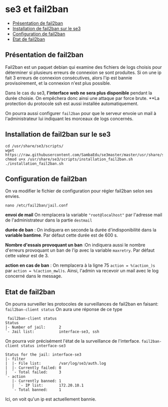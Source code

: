 # se3 et fail2ban
* [Présentation de fail2ban](#présentation-de-fail2ban)
* [Installation de fail2ban sur le se3](#installation-de-fail2ban-sur-le-se3)
* [Configuration de fail2ban](#configuration-de-fail2ban)
* [Etat de fail2ban](#état-de-fail2ban)

## Présentation de fail2ban
Fail2ban est un paquet debian qui examine des fichiers de logs choisis pour déterminer si plusieurs erreurs de connexion se sont produites.
Si on une ip fait 3 erreurs de connexion consécutives, alors l'ip est bannie provisoirement, et la connexion n'est plus possible.


Dans le cas du se3, **l'interface web ne sera plus disponible** pendant la durée choisie. On empêchera donc ainsi une attaque par force brute. **La protection du protocole ssh est aussi installée automatiquement.

On pourra aussi configurer `fail2ban` pour que le serveur envoie un mail à l'administrateur lui indiquant les morceaux de logs concernés.

## Installation de fail2ban sur le se3
```
cd /usr/share/se3/scripts/
wget https://raw.githubusercontent.com/SambaEdu/se3master/master/usr/share/se3/scripts/installation_fail2ban.sh
chmod u+x /usr/share/se3/scripts/installation_fail2ban.sh
./installation_fail2ban.sh
```

## Configuration de fail2ban
On va modifier le fichier de configuration pour régler fail2ban selon ses envies.
```
nano /etc/fail2ban/jail.conf
```

**envoi de mail** On remplacera la variable `"root@localhost"` par l'adresse mail de l'administrateur dans la partie `destmail`

**durée de ban** : On indiquera en seconde la durée d'indisponibilité dans la **variable bantime**. Par défaut cette durée est de 600 s.

**Nombre d'essais provoquant un ban** :On indiquera aussi le nombre d'erreurs provoquant un ban de l'ip avec la variable `maxretry`. Par défaut cette valeur est de 3.

**action en cas de ban** : On remplacera à la ligne  75 `action = %(action_)s` par `action = %(action_mwl)s`. Ainsi, l'admin va recevoir un mail avec le log concerné dans le message.

## Etat de fail2ban
On pourra surveiller les protocoles de surveillances de fail2ban en faisant:
```fail2ban-client status```
On aura une réponse de ce type

```
 fail2ban-client status
Status
|- Number of jail:      2
`- Jail list:           interface-se3, ssh
```
On pourra voir précisément l'état de la surveillance de l'interface.
```fail2ban-client status interface-se3```

```
Status for the jail: interface-se3
|- filter
|  |- File list:        /var/log/se3/auth.log
|  |- Currently failed: 0
|  `- Total failed:     3
`- action
   |- Currently banned: 1
   |  `- IP list:       172.20.10.1
   `- Total banned:     1
```
Ici, on voit qu'un ip est actuellement bannie.


